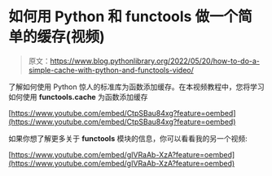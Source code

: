 # 如何用 Python 和 functools 做一个简单的缓存(视频)

> 原文：<https://www.blog.pythonlibrary.org/2022/05/20/how-to-do-a-simple-cache-with-python-and-functools-video/>

了解如何使用 Python 惊人的标准库为函数添加缓存。在本视频教程中，您将学习如何使用 **functools.cache** 为函数添加缓存

[https://www.youtube.com/embed/CtpSBau84xg?feature=oembed](https://www.youtube.com/embed/CtpSBau84xg?feature=oembed)

如果你想了解更多关于 **functools** 模块的信息，你可以看看我的另一个视频:

[https://www.youtube.com/embed/gIVRaAb-XzA?feature=oembed](https://www.youtube.com/embed/gIVRaAb-XzA?feature=oembed)